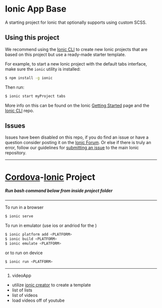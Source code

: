 Ionic App Base
=====================

A starting project for Ionic that optionally supports using custom SCSS.

## Using this project

We recommend using the [Ionic CLI](https://github.com/driftyco/ionic-cli) to create new Ionic projects that are based on this project but use a ready-made starter template.

For example, to start a new Ionic project with the default tabs interface, make sure the `ionic` utility is installed:

```bash
$ npm install -g ionic
```

Then run:

```bash
$ ionic start myProject tabs
```

More info on this can be found on the Ionic [Getting Started](http://ionicframework.com/getting-started) page and the [Ionic CLI](https://github.com/driftyco/ionic-cli) repo.

## Issues
Issues have been disabled on this repo, if you do find an issue or have a question consider posting it on the [Ionic Forum](http://forum.ionicframework.com/).  Or else if there is truly an error, follow our guidelines for [submitting an issue](http://ionicframework.com/submit-issue/) to the main Ionic repository.

---

# [Cordova](https://cordova.apache.org/)-[Ionic](http://ionicframework.com/) Project

##### Run bash command below from inside project folder
---
To run in a browser
``` bash
$ ionic serve
```
To run in <PLATFORM> emulator (use ios or andriod for the <PLATFORM>)
``` bash
$ ionic platform add <PLATFORM>
$ ionic build <PLATFORM>
$ ionic emulate <PLATFORM>
```
or to run on <PLATFORM> device
``` bash
$ ionic run <PLATFORM>
```
---

1. videoApp
  * utilize [ionic creator](http://ionic.io/products/creator) to create a template
  * list of lists
  * list of videos
  * load videos off of youtube
